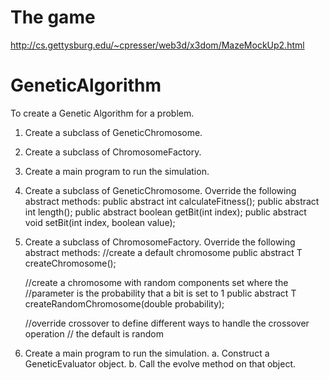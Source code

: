 # The game
http://cs.gettysburg.edu/~cpresser/web3d/x3dom/MazeMockUp2.html

# GeneticAlgorithm
To create a Genetic Algorithm for a problem.
1. Create a subclass of GeneticChromosome.
2. Create a subclass of ChromosomeFactory.
3. Create a main program to run the simulation.



1. Create a subclass of GeneticChromosome.
	Override the following abstract methods:
    public abstract int calculateFitness();
    public abstract int length();
    public abstract boolean getBit(int index);
    public abstract void setBit(int index, boolean value);

2. Create a subclass of ChromosomeFactory.
	Override the following abstract methods:
	//create a default chromosome
    public abstract T createChromosome();
    
    //create a chromosome with random components set where the 
    //parameter is the probability that a bit is set to 1
    public abstract T createRandomChromosome(double probability);
    
    //override crossover to define different ways to handle the crossover operation
    // the default is random

3. Create a main program to run the simulation.
	a. Construct a GeneticEvaluator object.
	b. Call the evolve method on that object.
